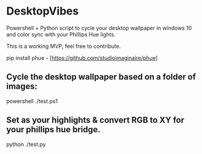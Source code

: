 # DesktopVibes
Powershell + Python script to cycle your desktop wallpaper in windows 10 and color sync with your Phillips Hue lights.

This is a working MVP, feel free to contribute.

pip install phue - [https://github.com/studioimaginaire/phue]

## Cycle the desktop wallpaper based on a folder of images:
powershell ./test.ps1

## Set as your highlights & convert RGB to XY for your phillips hue bridge.
python ./test.py
